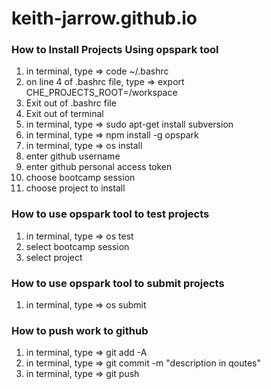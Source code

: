 # keith-jarrow.github.io

### How to Install Projects Using opspark tool
1) in terminal, type => code ~/.bashrc
2) on line 4 of .bashrc file, type => export CHE_PROJECTS_ROOT=/workspace
3) Exit out of .bashrc file
4) Exit out of terminal
5) in terminal, type => sudo apt-get install subversion
6) in terminal, type => npm install -g opspark
7) in terminal, type => os install
8) enter github username
9) enter github personal access token
10) choose bootcamp session
11) choose project to install
### How to use opspark tool to test projects
1) in terminal, type => os test
2) select bootcamp session
3) select project

### How to use opspark tool to submit projects
1) in terminal, type => os submit


### How to push work to github
1) in terminal, type => git add -A
2) in terminal, type => git commit -m "description in qoutes"
3) in terminal, type => git push